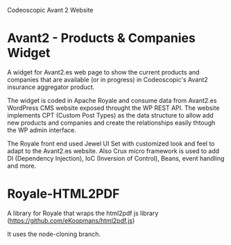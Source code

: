 <!--

  Copyright (C) 2020, Codeoscopic S.A. - All Rights Reserved
  Unauthorized copying of this file, via any medium is strictly prohibited
  Proprietary and confidential

  Copyright (C) 2020, Codeoscopic S.A. - Todos Los Derechos Reservados
  La copia no autorizada de este archivo, a través de cualquier medio está estrictamente prohibida
  Privado y confidencial

-->

Codeoscopic Avant 2 Website

# Avant2 - Products & Companies Widget

A widget for Avant2.es web page to show the current products and companies that are available (or in progress) in Codeoscopic's Avant2 insurance aggregator product.

The widget is coded in Apache Royale and consume data from Avant2.es WordPress CMS website exposed throught the WP REST API. The website implements CPT (Custom Post Types) as the data structure to allow add new products and companies and create the relationships easily thtough the WP admin interface.

The Royale front end used Jewel UI Set with customized look and feel to adapt to the Avant2.es website. Also Crux micro framework is used to add DI (Dependency Injection), IoC (Inversion of Control), Beans, event handling and more.

# Royale-HTML2PDF

A library for Royale that wraps the html2pdf js library (https://github.com/eKoopmans/html2pdf.js)

It uses the node-cloning branch.
